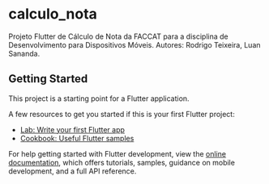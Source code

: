 # calculo_nota

Projeto Flutter de Cálculo de Nota da FACCAT para a disciplina de Desenvolvimento para Dispositivos Móveis.
Autores: Rodrigo Teixeira, Luan Sananda.

## Getting Started

This project is a starting point for a Flutter application.

A few resources to get you started if this is your first Flutter project:

- [Lab: Write your first Flutter app](https://docs.flutter.dev/get-started/codelab)
- [Cookbook: Useful Flutter samples](https://docs.flutter.dev/cookbook)

For help getting started with Flutter development, view the
[online documentation](https://docs.flutter.dev/), which offers tutorials,
samples, guidance on mobile development, and a full API reference.
